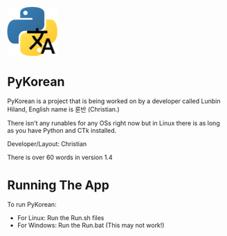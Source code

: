 ![PyKorean Logo](Images/Icons/PyKorean.png)

# PyKorean

PyKorean is a project that is being worked on by a developer called Lunbin Hiland, English name is 룬반 (Christian.)

There isn't any runables for any OSs right now but in Linux there is as long as you have Python and CTk installed.

Developer/Layout: Christian

There is over 60 words in version 1.4

# Running The App
To run PyKorean:
 - For Linux: Run the Run.sh files
 - For Windows: Run the Run.bat (This may not work!)
